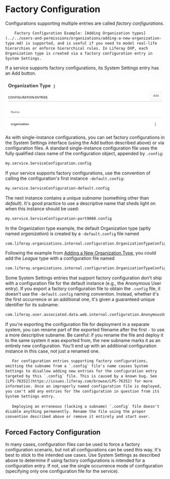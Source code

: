 # Factory Configuration

Configurations supporting multiple entries are called *factory configurations*. 

```tip::
    Factory Configuration Example: [Adding Organization types](../../users-and-permissions/organizations/adding-a-new-organization-type.md) is supported, and is useful if you need to model real-life hierarchies or enforce hierarchical rules. In Liferay DXP, each Organization type is created via a factory configuration entry in System Settings.
```

If a service supports factory configurations, its System Settings entry has an Add button. 

![If a System Settings entry has an ADD button, it's suitable for factory configurations.](./factory-configuration/images/01.png)

As with single-instance configurations, you can set factory configurations in the System Settings interface (using the Add button described above) or via configuration files. A standard single-instance configuration file uses the fully qualified class name of the configuration object, appended by `.config`: 

```bash
my.service.ServiceConfiguration.config
```

If your service supports factory configurations, use the convention of calling the configuration's first instance `-default.config`: 

```bash
my.service.ServiceConfiguration-default.config
```

The next instance contains a unique *subname* (something other than *default*). It's good practice to use a descriptive name that sheds light on when this instance should be used: 

```bash
my.service.ServiceConfiguration-port9080.config
```

In the Organization type example, the default Organization type (aptly named _organization_) is created by a `-default.config` file named

```bash
com.liferay.organizations.internal.configuration.OrganizationTypeConfiguration-default.config
```

Following the example from [Adding a New Organization Type](../../users-and-permissions/organizations/adding-a-new-organization-type.md), you could add the _League_ type with a configuration file named 

```bash
com.liferay.organizations.internal.configuration.OrganizationTypeConfiguration-league.config
```

Some System Settings entries that support factory configuration don't ship with a configuration file for the default instance (e.g., the Anonymous User entry). If you export a factory configuration file to obtain the `.config` file, it doesn't use the `-default.config` naming convention. Instead, whether it's the first occurrence or an additional one, it's given a guaranteed unique identifier for its subname:

```bash
com.liferay.user.associated.data.web.internal.configuration.AnonymousUserConfiguration-6befcd73-7c8b-4597-b396-a18f64f8c308.config
```

If you're exporting the configuration file for deployment in a separate system, you can rename part of the exported filename after the first `-` to use a more descriptive subname. Be careful: if you rename the file and deploy it to the same system it was exported from, the new subname marks it as an entirely new configuration. You'll end up with an additional configuration instance in this case, not just a renamed one.

```warning::
   For configuration entries supporting factory configurations, omitting the subname from a `.config` file's name causes System Settings to disallow adding new entries for the configuration entry targeted by this `.config` file. This is caused by a known bug. See [LPS-76352](https://issues.liferay.com/browse/LPS-76352) for more information. Once an improperly named configuration file is deployed, you can't add any entries for the configuration in question from its System Settings entry.

   Deploying an erroneous (lacking a subname) `.config` file doesn't disable anything permanently. Rename the file using the proper convention described above or remove it entirely and start over.
```

## Forced Factory Configuration

In many cases, configuration files can be used to force a factory configuration scenario, but not all configurations can be used this way. It's best to stick to the intended use cases. Use System Settings as described above to determine if using factory configurations is intended for a configuration entry. If not, use the single occurrence mode of configuration (specifying only one configuration file for the service). 
